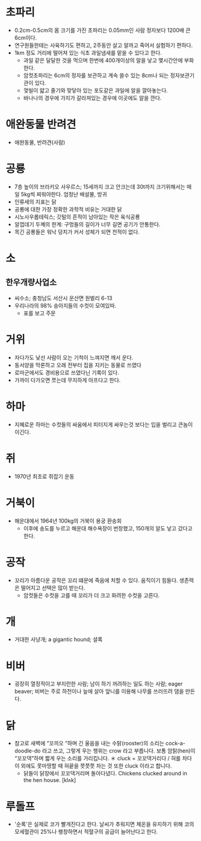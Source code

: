 # 초파리
* 0.2cm-0.5cm의 몸 크기를 가진 초파리는 0.05mm인 사람 정자보다 1200배 큰 6cm이다.
* 연구원들한테는 사육하기도 편하고, 2주동안 살고 알까고 죽어서 실험하기 편하다.
* 1km 정도 거리에 떨어져 있는 식초 과일냄새를 맡을 수 있다고 한다.
	* 과일 같은 달달한 것을 먹으며 한번에 400개이상의 알을 낳고 몇시간안에 부화한다.
	* 암컷초파리는 6cm의 정자를 보관하고 계속 쓸수 있는 8cm나 되는 정자보관기관이 있다.
	* 껒빌이 얇고 줄기와 맞닿아 있는 포도같은 과일에 알을 깔아놓는다.
	* 바나나의 경우에 가지가 갈라져있는 경우에 이곳에도 알을 깐다.

# 애완동물 반려견
* 애완동물, 반려견(사람)

# 공룡
* 7층 높이의 브라키오 사우르스; 15세까지  크고 안크는데 30t까지
크기위해서는 매일 5kg씩 찌워야한다. 엄청난 배설물, 방귀
* 인류세의 지표는 닭
* 공룡에 대한 가장 정확한 과학적 비유는 거대한 닭
* 시노사우롭테릭스; 깃털의 흔적이 남아있는 작은 육식공룡
* 알껍데기 두꼐의 한계: 구멍들의 길이가 너무 길면 공기가 안통한다.
* 목긴 공룡들은 워낙 덩치가 커서 성체가 되면 천적이 없다.

# 소
## 한우개량사업소 
* 씨수소;  충청남도 서산시 운산면 원벌리 6-13
* 우리나라의 98% 송아지들의 수컷이 모여있따.
	* 표를 보고 주문

# 거위
* 자다가도 낯선 사람이 오는 기척이 느껴지면 깨서 운다. 
* 동서양을 막론하고 오래 전부터 집을 지키는 동물로 쓰였다
* 로마군에서도 경비용으로 쓰였다닌 기록이 있다.
* 가까이 다가오면 쪼는데 무지하게 아프다고 한다.


# 하마
* 지혜로운 하마는 수컷들의 싸움에서 피터지게 싸우는것 보다는 입을 벌리고 큰놈이 이긴다.

# 쥐
* 1970년 최초로 쥐잡기 운동

# 거북이
* 해운대에서 1964년 100kg의 거북이 용궁 환송회
	* 이후에 송도를 누르고 해운대 해수욕장이 번창했고, 150개의 알도 낳고 갔다고 한다.

# 공작
* 꼬리가 아름다운 공작은 꼬리 떄문에 죽음에 처할 수 있다. 움직이기 힘들다. 생존력은 떨어지고 선택은 많이 받는다.
	* 암컷들은 수컷을 고를 때 꼬리가 더 크고 화려한 수컷을 고른다.

# 개
* 거대한 사냥개; a gigantic hound; 셜록

# 비버
* 굉장히 열정적이고 부지런한 사람; 남이 하기 꺼려하는 일도 하는 사람; eager beaver; 비버는 주로 하천이나 늪에 살아 앞니를 이용해 나무를 쓰러뜨려 댐을 만든다.

# 닭
* 참고로 새벽에 “꼬끼오 ”하며 긴 울음을 내는 수탉(rooster)의 소리는 cock-a-doodle-do 라고 쓰고, 그렇게 우는 행위는 crow 라고 부릅니다.  보통 암탉(hen)이 “꼬꼬댁”하며 짧게 우는 소리를 가리킵니다.  ＊ cluck = 꼬꼬댁거리다 / 혀를 차다 이 외에도 못마땅할 때 혀끝을 쯧쯧쯧 차는 것 또한 cluck 이라고 합니다. 
	* 닭들이 닭장에서 꼬꼬댁거리며 돌아다녔다. Chickens clucked around in the hen house.  [klʌk] 

# 루돌프
* '순록'은 실제로 코가 빨개진다고 한다. 날씨가 추워지면 체온을 유지하기 위해 코의 모세혈관이 25%나 팽창하면서 적혈구의 공급이 늘어난다고 한다.